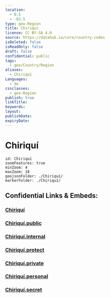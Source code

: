 ```yaml
---
location:
  - 8.5
  - -82.5
type: geo-Region
title: Chiriquí
license: CC BY-SA 4.0
source: https://datahub.io/core/country-codes
isDeleted: false
isReadOnly: false
draft: false
confidential: public
tags:
  - geo/Country/Region
aliases:
  - Chiriquí
Languages:
  - de
cssclasses:
  - geo-Region
publish: true
linkTitle:
keywords:
layout:
publishDate:
expiryDate:
---
```


# Chiriquí

```leaflet
id: Chiriquí
zoomFeatures: true 
minZoom: 4 
maxZoom: 18
geojsonFolder: ./Chiriquí/
markerFolder: ./Chiriquí/
```


## Confidential Links & Embeds: 

### [Chiriquí](/_Standards/Earth/Continent/America~Central/Panama/Provinces~Panama/Chiriquí.md) 

### [Chiriquí.public](/_public/Earth/Continent/America~Central/Panama/Provinces~Panama/Chiriquí.public.md) 

### [Chiriquí.internal](/_internal/Earth/Continent/America~Central/Panama/Provinces~Panama/Chiriquí.internal.md) 

### [Chiriquí.protect](/_protect/Earth/Continent/America~Central/Panama/Provinces~Panama/Chiriquí.protect.md) 

### [Chiriquí.private](/_private/Earth/Continent/America~Central/Panama/Provinces~Panama/Chiriquí.private.md) 

### [Chiriquí.personal](/_personal/Earth/Continent/America~Central/Panama/Provinces~Panama/Chiriquí.personal.md) 

### [Chiriquí.secret](/_secret/Earth/Continent/America~Central/Panama/Provinces~Panama/Chiriquí.secret.md)

